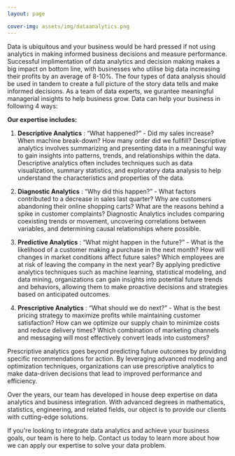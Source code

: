 ```yaml
---
layout: page

cover-img: assets/img/dataanalytics.png
---
```

Data is ubiquitous and your business would be hard pressed if not using analytics in making informed business decisions and measure performance. 
Successful implimentation of data analytics and decision making makes a big impact on bottom line, with businesses who utilise big data increasing their profits by an average of 8-10%. The four types of data analysis should be used in tandem to create a full picture of the story data tells and make informed decisions. As a team of data experts, we gurantee meaningful managerial insights to help business grow. Data can help your business in following 4 ways: 

**Our expertise includes:**

1. **Descriptive Analytics** : “What happened?” - Did my sales increase? When machine break-down? How many order did we fullfill?
   Descriptive analytics involves summarizing and presenting data in a meaningful way to gain insights into patterns, trends, and relationships within the data. Descriptive     analytics often includes techniques such as data visualization, summary statistics, and exploratory data analysis to help understand the characteristics and properties of    the data.
   
2. **Diagnostic Analytics** : “Why did this happen?” - What factors contributed to a decrease in sales last quarter? Why are customers abandoning their online shopping carts? What are the reasons behind a spike in customer complaints?
Diagnostic Analytics includes comparing coexisting trends or movement, uncovering correlations between variables, and determining causal relationships where possible.

3. **Predictive Analytics** : “What might happen in the future?” - What is the likelihood of a customer making a purchase in the next month? How will changes in market conditions affect future sales? Which employees are at risk of leaving the company in the next year?
By applying predictive analytics techniques such as machine learning, statistical modeling, and data mining, organizations can gain insights into potential future trends and behaviors, allowing them to make proactive decisions and strategies based on anticipated outcomes.
   
5. **Prescriptive Analytics** : “What should we do next?” - What is the best pricing strategy to maximize profits while maintaining customer satisfaction? How can we optimize our supply chain to minimize costs and reduce delivery times? Which combination of marketing channels and messaging will most effectively convert leads into customers?

Prescriptive analytics goes beyond predicting future outcomes by providing specific recommendations for action. By leveraging advanced modeling and optimization techniques, organizations can use prescriptive analytics to make data-driven decisions that lead to improved performance and efficiency.

Over the years, our team has developed in house deep expertise on data analytics and business integration. With advanced degrees in mathematics, statistics, engineering, and related fields, our object is to provide our clients with cutting-edge solutions.

If you're looking to integrate data analytics and achieve your business goals, our team is here to help. Contact us today to learn more about how we can apply our expertise to solve your data problem.

